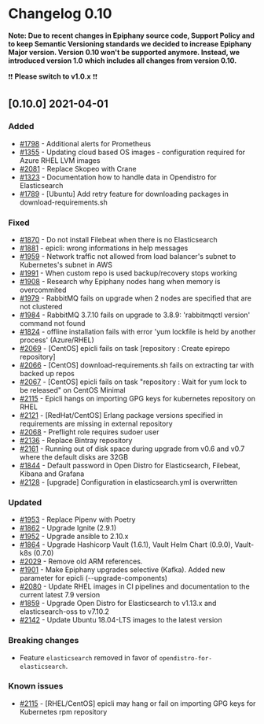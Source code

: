 # Changelog 0.10

**Note: Due to recent changes in Epiphany source code, Support Policy and to keep Semantic Versioning standards we decided to increase Epiphany Major version.
Version 0.10 won't be supported anymore. Instead, we introduced version 1.0 which includes all changes from version 0.10.**

❗❗ **Please switch to v1.0.x** ❗❗

## [0.10.0] 2021-04-01

### Added

- [#1798](../../issues/1798) - Additional alerts for Prometheus
- [#1355](../../issues/1355) - Updating cloud based OS images - configuration required for Azure RHEL LVM images
- [#2081](../../issues/2081) - Replace Skopeo with Crane
- [#1323](../../issues/1323) - Documentation how to handle data in Opendistro for Elasticsearch
- [#1789](../../issues/1789) - [Ubuntu] Add retry feature for downloading packages in download-requirements.sh

### Fixed

- [#1870](../../issues/1870) - Do not install Filebeat when there is no Elasticsearch
- [#1881](../../issues/1881) - epicli: wrong informations in help messages
- [#1959](../../issues/1959) - Network traffic not allowed from load balancer's subnet to Kubernetes's subnet in AWS
- [#1991](../../issues/1991) - When custom repo is used backup/recovery stops working
- [#1908](../../issues/1908) - Research why Epiphany nodes hang when memory is overcommited
- [#1979](../../issues/1979) - RabbitMQ fails on upgrade when 2 nodes are specified that are not clustered
- [#1984](../../issues/1984) - RabbitMQ 3.7.10 fails on upgrade to 3.8.9: 'rabbitmqctl version' command not found
- [#1824](../../issues/1824) - offline installation fails with error 'yum lockfile is held by another process' (Azure/RHEL)
- [#2069](../../issues/2069) - [CentOS] epicli fails on task [repository : Create epirepo repository]
- [#2066](../../issues/2066) - [CentOS] download-requirements.sh fails on extracting tar with backed up repos
- [#2067](../../issues/2067) - [CentOS] epicli fails on task "repository : Wait for yum lock to be released" on CentOS Minimal
- [#2115](../../issues/2115) - Epicli hangs on importing GPG keys for kubernetes repository on RHEL
- [#2121](../../issues/2121) - [RedHat/CentOS] Erlang package versions specified in requirements are missing in external repository
- [#2068](../../issues/2068) - Preflight role requires sudoer user
- [#2136](../../issues/2136) - Replace Bintray repository
- [#2161](../../issues/2161) - Running out of disk space during upgrade from v0.6 and v0.7 where the default disks are 32GB
- [#1844](../../issues/1844) - Default password in Open Distro for Elasticsearch, Filebeat, Kibana and Grafana
- [#2128](../../issues/2128) - [upgrade] Configuration in elasticsearch.yml is overwritten

### Updated

- [#1953](../../issues/1953) - Replace Pipenv with Poetry
- [#1862](../../issues/1862) - Upgrade Ignite (2.9.1)
- [#1952](../../issues/1952) - Upgrade ansible to 2.10.x
- [#1864](../../issues/1864) - Upgrade Hashicorp Vault (1.6.1), Vault Helm Chart (0.9.0), Vault-k8s (0.7.0)
- [#2029](../../issues/2029) - Remove old ARM references.
- [#1901](../../issues/1901) - Make Epiphany upgrades selective (Kafka). Added new parameter for epicli (--upgrade-components)
- [#2080](../../issues/2080) - Update RHEL images in CI pipelines and documentation to the current latest 7.9 version
- [#1859](../../issues/1859) - Upgrade Open Distro for Elasticsearch to v1.13.x and elasticsearch-oss to v7.10.2
- [#2142](../../issues/2142) - Update Ubuntu 18.04-LTS images to the latest version

### Breaking changes

- Feature `elasticsearch` removed in favor of `opendistro-for-elasticsearch`.

### Known issues

- [#2115](../../issues/2115) - [RHEL/CentOS] epicli may hang or fail on importing GPG keys for Kubernetes rpm repository
